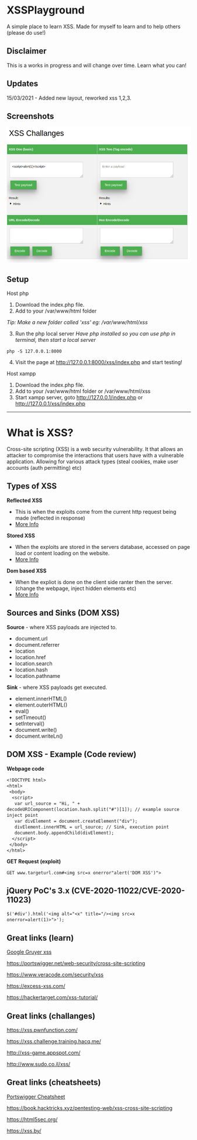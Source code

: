 # XSSPlayground

A simple place to learn XSS.
Made for myself to learn and to help others (please do use!)

## Disclaimer

This is a works in progress and will change over time. Learn what you can! 

## Updates

15/03/2021 - Added new layout, reworked xss 1,2,3.

## Screenshots

![](/assets/xss.png)

## Setup

Host php

1. Download the index.php file.
2. Add to your /var/www/html folder

*Tip: Make a new folder called 'xss' eg: /var/www/html/xss*

3. Run the php local server
*Have php installed so you can use php in terminal, then start a local server*

```
php -S 127.0.0.1:8000
```

4. Visit the page at http://127.0.0.1:8000/xss/index.php and start testing! 

Host xampp

1. Download the index.php file.
2. Add to your /var/www/html folder or /var/www/html/xss
3. Start xampp server, goto http://127.0.0.1/index.php or http://127.0.0.1/xss/index.php

---

# What is XSS?

Cross-site scripting (XSS) is a web security vulnerability. It that allows an attacker to compromise the interactions that users have with a vulnerable application. Allowing for various attack types (steal cookies, make user accounts (auth permitting) etc)

## Types of XSS

**Reflected XSS**

- This is when the exploits come from the current http request being made (reflected in response)
- [More Info](https://portswigger.net/web-security/cross-site-scripting/reflected)
 

**Stored XSS**

- When the exploits are stored in the servers database, accessed on page load or content loading on the website. 
- [More Info](https://portswigger.net/web-security/cross-site-scripting/stored)


**Dom based XSS**

- When the expliot is done on the client side ranter then the server. (change the webpage, inject hidden elements etc)
- [More Info](https://portswigger.net/web-security/cross-site-scripting/dom-based)


## Sources and Sinks (DOM XSS)

**Source** - where XSS payloads are injected to.

- document.url
- document.referrer
- location
- location.href
- location.search
- location.hash
- location.pathname


**Sink** - where XSS payloads get executed.

- element.innerHTML() 
- element.outerHTML() 
- eval() 
- setTimeout() 
- setInterval() 
- document.write() 
- document.writeLn() 

## DOM XSS - Example (Code review)

**Webpage code**
```
<!DOCTYPE html>
<html>
 <body>
  <script>
   var url_source = "Hi, " + decodeURIComponent(location.hash.split("#")[1]); // example source inject point
   var divElement = document.createElement("div");
   divElement.innerHTML = url_source; // Sink, execution point
   document.body.appendChild(divElement);
  </script>
 </body>
</html>
```

**GET Request (exploit)**

```
GET www.targeturl.com#<img src=x onerror"alert('DOM XSS')">
```


## jQuery PoC's  3.x (CVE-2020-11022/CVE-2020-11023)

```
$('#div').html('<img alt="<x" title="/><img src=x onerror=alert(1)>">');
```


    
## Great links (learn)

[Google Gruyer xss](http://google-gruyere.appspot.com/)

https://portswigger.net/web-security/cross-site-scripting

https://www.veracode.com/security/xss

https://excess-xss.com/

https://hackertarget.com/xss-tutorial/

## Great links (challanges)

https://xss.pwnfunction.com/

https://xss.challenge.training.hacq.me/

http://xss-game.appspot.com/

http://www.sudo.co.il/xss/

## Great links (cheatsheets)

[Portswigger Cheatsheet](https://portswigger.net/web-security/cross-site-scripting/cheat-sheet)

https://book.hacktricks.xyz/pentesting-web/xss-cross-site-scripting

https://html5sec.org/

https://xss.by/


